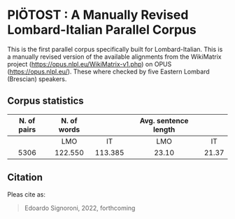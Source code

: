 # PIÖTOST : A Manually Revised Lombard-Italian Parallel Corpus

This is the first parallel corpus specifically built for Lombard-Italian. This is a manually revised version of the available alignments from the WikiMatrix project (https://opus.nlpl.eu/WikiMatrix-v1.php) on OPUS (https://opus.nlpl.eu/). These where checked by five Eastern Lombard (Brescian) speakers.

## Corpus statistics

| N. of pairs | N. of words |         | Avg. sentence length |       |
|:-----------:|:-----------:|:-------:|:--------------------:|:-----:|
|             |     LMO     |    IT   |          LMO         |   IT  |
|     5306    |   122.550   | 113.385 |         23.10        | 21.37 |

## Citation

Pleas cite as:

> Edoardo Signoroni, 2022, forthcoming
